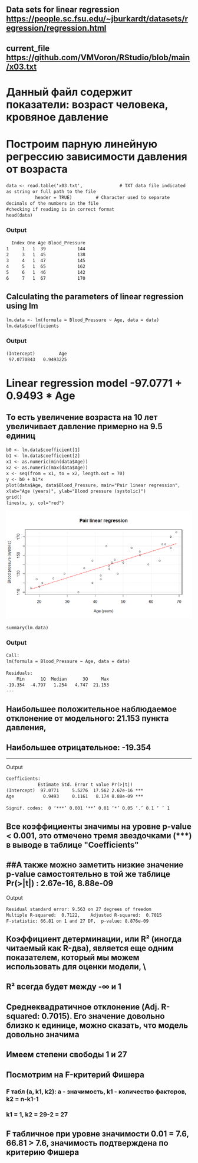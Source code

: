 ## Data sets for linear regression https://people.sc.fsu.edu/~jburkardt/datasets/regression/regression.html
## current_file https://github.com/VMVoron/RStudio/blob/main/x03.txt
# Данный файл содержит показатели: возраст человека, кровяное давление
# Построим парную линейную регрессию зависимости давления от возраста 
```{r}
data <- read.table('x03.txt',              # TXT data file indicated as string or full path to the file
           header = TRUE)         # Character used to separate decimals of the numbers in the file
#checking if reading is in correct format
head(data)
```
### Output
```{r}
  Index One Age Blood_Pressure
1     1   1  39            144
2     3   1  45            138
3     4   1  47            145
4     5   1  65            162
5     6   1  46            142
6     7   1  67            170
```
## Calculating the parameters of linear regression using lm
```{r}
lm.data <- lm(formula = Blood_Pressure ~ Age, data = data)
lm.data$coefficients
```
### Output
```{r}
(Intercept)         Age 
 97.0770843   0.9493225
 ```
# Linear regression model -97.0771 + 0.9493 * Age
## То есть увеличение возраста на 10 лет увеличивает давление примерно на 9.5 единиц
```{r}
b0 <- lm.data$coefficient[1]
b1 <- lm.data$coefficient[2]
x1 <- as.numeric(min(data$Age))
x2 <- as.numeric(max(data$Age))
x <- seq(from = x1, to = x2, length.out = 70)
y <- b0 + b1*x
plot(data$Age, data$Blood_Pressure, main="Pair linear regression", xlab="Age (years)", ylab="Blood pressure (systolic)")
grid()
lines(x, y, col="red")
```
![png](https://github.com/VMVoron/RStudio/blob/main/LM.png)
```{r}
summary(lm.data)
```
### Output
```{r}
Call:
lm(formula = Blood_Pressure ~ Age, data = data)

Residuals:
    Min      1Q  Median      3Q     Max 
-19.354  -4.797   1.254   4.747  21.153 
---
```

## Наибольшее положительное наблюдаемое отклонение от модельного: 21.153 пункта давления,
## Наибольшее отрицательное: -19.354
---
Output
```{r}
Coefficients:
            Estimate Std. Error t value Pr(>|t|)    
(Intercept)  97.0771     5.5276  17.562 2.67e-16 ***
Age           0.9493     0.1161   8.174 8.88e-09 ***

Signif. codes:  0 ‘***’ 0.001 ‘**’ 0.01 ‘*’ 0.05 ‘.’ 0.1 ‘ ’ 1
```
## Все коэффициенты значимы на уровне p-value < 0.001, это отмечено тремя звездочками (***) в выводе в таблице "Coefficients"
##А также можно заметить низкие значение p-value самостоятельно в той же таблице Pr(>|t|) : 2.67e-16, 8.88e-09
---
Output
```{r}
Residual standard error: 9.563 on 27 degrees of freedom
Multiple R-squared:  0.7122,	Adjusted R-squared:  0.7015 
F-statistic: 66.81 on 1 and 27 DF,  p-value: 8.876e-09
```

## Коэффициент детерминации, или R² (иногда читаемый как R-два), является еще одним показателем, который мы можем использовать для оценки модели, \
## R² всегда будет между -∞ и 1
## Среднеквадратичное отклонение (Adj. R-squared: 0.7015). Его значение довольно близко к единице, можно сказать, что модель довольно значима
## Имеем степени свободы 1 и 27 
## Посмотрим на F-критерий Фишера
### F табл (a, k1, k2): a - значимость, k1 - количество факторов, k2 = n-k1-1
### k1 = 1, k2 = 29-2 = 27
## F табличное при уровне значимости 0.01 = 7.6, 66.81 > 7.6, значимость подтверждена по критерию Фишера
```
 ```
